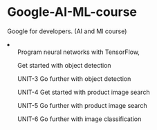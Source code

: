 # Google-AI-ML-course
Google for developers. (AI and Ml course)
<li>
  <ol> Program neural networks with TensorFlow,

 Get started with object detection

UNIT-3 Go further with object detection

UNIT-4 Get started with product image search

UNIT-5 Go further with product image search

UNIT-6 Go further with image classification</ol>
</li>
